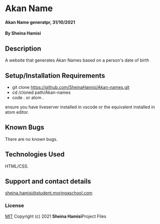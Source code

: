 # Akan Name
#### Akan Name generatpr, 31/10/2021
#### By **Sheina Hamisi**
## Description
A website that generates Akan Names based on a person's date of birth
## Setup/Installation Requirements
* git clone https://github.com/SheinaHamisi/Akan-names.git
* cd /cloned path/Akan-names
* code . or atom .

ensure you have liveserver installed in vscode or the equivalent installed in atom editor.
## Known Bugs
There are no known bugs.
## Technologies Used
HTML/CSS.
## Support and contact details
sheina.hamisi@student.moringaschool.com
### License
[MIT](license.txt)
Copyright (c) 2021 **Sheina Hamisi**Project Files